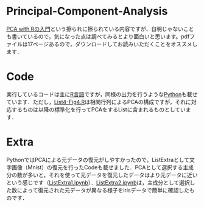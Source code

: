 # Principal-Component-Analysis
[PCA with Rの入門](https://github.com/ShoShohh/Principal-Component-Analysis/blob/main/Principal%20Component%20Analysis%20with%20R.pdf)という擦られに擦られている内容ですが、自明じゃないことも書いているので，気になった点は調べてみるとより面白いと思います。pdfファイルは17ページあるので，ダウンロードしてお読みいただくことをオススメします．
# Code
実行しているコードは主に[R言語](https://github.com/ShoShohh/Principal-Component-Analysis/tree/main/with%20R)ですが，同様の出力を行うような[Python](https://github.com/ShoShohh/Principal-Component-Analysis/tree/main/with%20Python)も載せています．ただし，[List4-Fig4.R](https://github.com/ShoShohh/Principal-Component-Analysis/blob/main/with%20R/List4-Fig4.R)は相関行列によるPCAの構成ですが，それに対応するものは以降の標準化を行ってPCAをするListに含まれるものとしています．
# Extra
PythonではPCAによる元データの復元がしやすかったので，ListExtraとして文字画像（Mnist）の復元を行ったCodeも載せました．PCAとして選択する主成分の数が多いと，それを使って元データを復元したデータはより元データに近いという感じです（[ListExtra1.ipynb](https://github.com/ShoShohh/Principal-Component-Analysis/blob/main/with%20Python/ListExtra1.ipynb)）．[ListExtra2.ipynb](https://github.com/ShoShohh/Principal-Component-Analysis/blob/main/with%20Python/ListExtra2.ipynb)は，主成分として選択した数によって復元された元データが異なる様子をirisデータで簡単に確認したものです．
